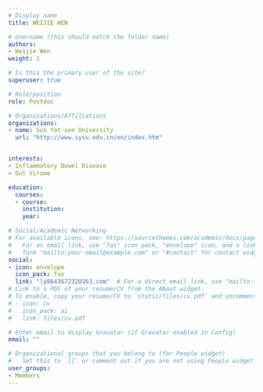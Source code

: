 ```yaml
---
# Display name
title: WEIJIE WEN

# Username (this should match the folder name)
authors:
- Weijie Wen
weight: 1

# Is this the primary user of the site?
superuser: true

# Role/position
role: Postdoc

# Organizations/Affiliations
organizations:
- name: Sun Yat-sen University
  url: "http://www.sysu.edu.cn/en/index.htm"


interests:
- Inflammatory Bowel Disease
- Gut Virome

education:
  courses:
  - course: 
    institution: 
    year: 

# Social/Academic Networking
# For available icons, see: https://sourcethemes.com/academic/docs/page-builder/#icons
#   For an email link, use "fas" icon pack, "envelope" icon, and a link in the
#   form "mailto:your-email@example.com" or "#contact" for contact widget.
social:
- icon: envelope
  icon_pack: fas
  link: "ly864367232@163.com"  # For a direct email link, use "mailto:test@example.org".
# Link to a PDF of your resume/CV from the About widget.
# To enable, copy your resume/CV to `static/files/cv.pdf` and uncomment the lines below.
# - icon: cv
#   icon_pack: ai
#   link: files/cv.pdf

# Enter email to display Gravatar (if Gravatar enabled in Config)
email: ""

# Organizational groups that you belong to (for People widget)
#   Set this to `[]` or comment out if you are not using People widget.
user_groups:
- Members
---
```

<br>
